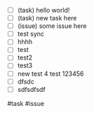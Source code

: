 - [ ] (task) hello world! 
- [ ] (task) new task here
- [ ] (issue) some issue here
- [ ] test sync
- [ ] hhhh
- [ ] test
- [ ] test2
- [ ] test3
- [ ] new test 4 test 123456
- [ ] dfsdc
- [ ] sdfsdfsdf

#task #issue